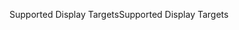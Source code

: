<span data-ttu-id="6b3b3-101">Supported Display Targets</span><span class="sxs-lookup"><span data-stu-id="6b3b3-101">Supported Display Targets</span></span>
